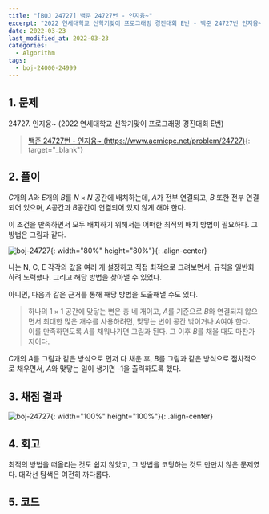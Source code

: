 ```yaml
---
title: "[BOJ 24727] 백준 24727번 - 인지융~"
excerpt: "2022 연세대학교 신학기맞이 프로그래밍 경진대회 E번 - 백준 24727번 인지융~ 풀이"
date: 2022-03-23
last_modified_at: 2022-03-23
categories:
  - Algorithm
tags:
  - boj-24000-24999
---
```


## 1. 문제
$24727$. 인지융~ (2022 연세대학교 신학기맞이 프로그래밍 경진대회 E번)

> [백준 24727번 - 인지융~ (https://www.acmicpc.net/problem/24727)](https://www.acmicpc.net/problem/24727){: target="_blank"}

## 2. 풀이

$C$개의 $A$와 $E$개의 $B$를 $N\times N$ 공간에 배치하는데, $A$가 전부 연결되고, $B$ 또한 전부 연결되어 있으며, $A$공간과 $B$공간이 연결되어 있지 않게 해야 한다.

이 조건을 만족하면서 모두 배치하기 위해서는 어떠한 최적의 배치 방법이 필요하다. 그 방법은 그림과 같다.

![boj-24727](https://user-images.githubusercontent.com/30232837/159622963-57c46704-84dd-43e4-a38c-4cba0550566c.png "boj-24727"){: width="80%" height="80%"}{: .align-center}

나는 N, C, E 각각의 값을 여러 개 설정하고 직접 최적으로 그려보면서, 규칙을 일반화하려 노력했다. 그리고 해당 방법을 찾아낼 수 있었다.

아니면, 다음과 같은 근거를 통해 해당 방법을 도출해낼 수도 있다. 

> 하나의 $1\times 1$ 공간에 맞닿는 변은 총 네 개이고, $A$를 기준으로 $B$와 연결되지 않으면서 최대한 많은 개수를 사용하려면, 맞닿는 변이 공간 밖이거나 $A$여야 한다.  
이를 만족하면도록 $A$를 채워나가면 그림과 된다. 그 이후 $B$를 채울 때도 마찬가지이다.

$C$개의 $A$를 그림과 같은 방식으로 먼저 다 채운 후, $B$를 그림과 같은 방식으로 점차적으로 채우면서, $A$와 맞닿는 일이 생기면 -1을 출력하도록 했다.

## 3. 채점 결과

![boj-24727](https://user-images.githubusercontent.com/30232837/159611064-e08ec826-4389-4f40-bab0-5f55918bd144.png "boj-24727"){: width="100%" height="100%"}{: .align-center}

## 4. 회고

최적의 방법을 떠올리는 것도 쉽지 않았고, 그 방법을 코딩하는 것도 만만치 않은 문제였다. 대각선 탐색은 여전히 까다롭다.

## 5. 코드

<script src="https://gist.github.com/BurningFalls/affdf5ef9a3b7f988bd20a7ffbf9fe4a.js"></script>